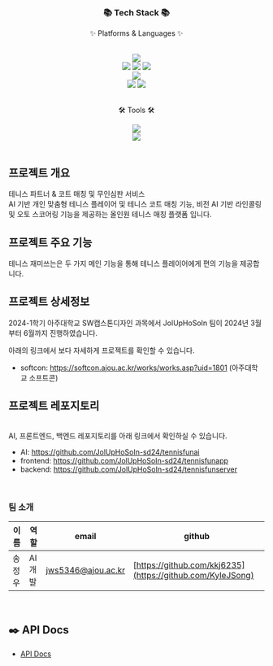 

<div align=center>
	<h3>📚 Tech Stack 📚</h3>
	<p>✨ Platforms & Languages ✨</p>
</div>
<div align="center">
    <br/>
    <img src="https://img.shields.io/badge/Python-3776AB?style=for-the-badge&logo=Python&logoColor=white">
	
<br/>    
    <img src="https://img.shields.io/badge/Pytorch-EE4C2C?style=flat-square&logo=Pytorch&logoColor=white" />
    <img src="https://img.shields.io/badge/TensorFlow-FF6F00?style=flat-square&logo=TensorFlow&logoColor=white" />
    <img src="https://img.shields.io/badge/OpenCV-5C3EE8?style=flat-square&logo=OpenCV&logoColor=white" />
<br/>
	<img src="https://img.shields.io/badge/MongoDB-47A248?style=flat-square&logo=MongoDB&logoColor=white" />
<br/>
	<img src="https://img.shields.io/badge/Docker-2496ED?style=flat-square&logo=Docker&logoColor=white" />
 	<img src="https://img.shields.io/badge/Google%20Cloud Platform-4285F4?style=flat-square&logo=Google%20Cloud&logoColor=white" />

</div>
<br>
<div align=center>
	<p>🛠 Tools 🛠</p>
</div>
<div align=center>
	<img src="https://img.shields.io/badge/GitHub-181717?style=flat&logo=GitHub&logoColor=white" />
<br/>
	<img src="https://img.shields.io/badge/Visual%20Studio%20Code-007ACC?style=flat&logo=VisualStudioCode&logoColor=white" />



</div>
<br>

## 프로젝트 개요
테니스 파트너 & 코트 매칭 및 무인심판 서비스
<br/>
AI 기반 개인 맞춤형 테니스 플레이어 및 테니스 코트 매칭 기능, 비전 AI 기반 라인콜링 및 오토 스코어링 기능을 제공하는 올인원 테니스 매칭 플랫폼 입니다.



## 프로젝트 주요 기능


테니스 재미쓰는은 두 가지 메인 기능을 통해 테니스 플레이어에게 편의 기능을 제공합니다.




## 프로젝트 상세정보

2024-1학기 아주대학교 SW캡스톤디자인 과목에서 JolUpHoSoIn 팀이 2024년 3월부터 6월까지 진행하였습니다.

아래의 링크에서 보다 자세하게 프로젝트를 확인할 수 있습니다.
- softcon: https://softcon.ajou.ac.kr/works/works.asp?uid=1801 (아주대학교 소프트콘)
  <br/>

## 프로젝트 레포지토리
<br/>
AI, 프론트엔드, 백엔드 레포지토리를 아래 링크에서 확인하실 수 있습니다.
<br/>

- AI: https://github.com/JolUpHoSoIn-sd24/tennisfunai
- frontend: https://github.com/JolUpHoSoIn-sd24/tennisfunapp
- backend: https://github.com/JolUpHoSoIn-sd24/tennisfunserver

<br/>

### 팀 소개

|이름|역할| email              |github|
|---|---|--------------------|---|
|송정우|AI 개발| jws5346@ajou.ac.kr  |[https://github.com/kkj6235](https://github.com/KyleJSong)|


<br/>




## ✒️ API Docs

- [API Docs](https://www.notion.so/API-Docs-9b3bbfc16fed4fb59be1816626c89a50?pvs=4)
